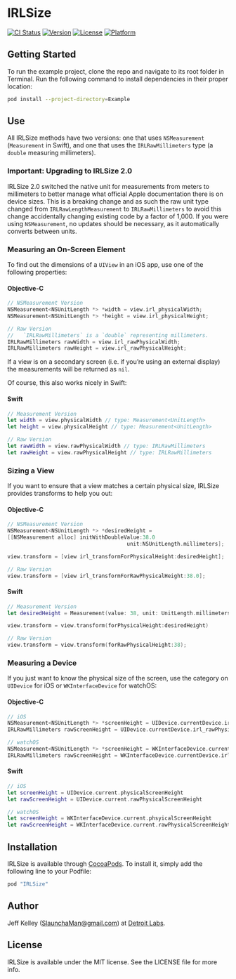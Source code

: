 # IRLSize

[![CI Status](http://img.shields.io/travis/detroit-labs/IRLSize.svg?style=flat)](https://travis-ci.org/detroit-labs/IRLSize)
[![Version](https://img.shields.io/cocoapods/v/IRLSize.svg?style=flat)](http://cocoadocs.org/docsets/IRLSize)
[![License](https://img.shields.io/cocoapods/l/IRLSize.svg?style=flat)](http://cocoadocs.org/docsets/IRLSize)
[![Platform](https://img.shields.io/cocoapods/p/IRLSize.svg?style=flat)](http://cocoadocs.org/docsets/IRLSize)

## Getting Started

To run the example project, clone the repo and navigate to its root folder in
Terminal. Run the following command to install dependencies in their proper
location:

```Bash
pod install --project-directory=Example
```

## Use

All IRLSize methods have two versions: one that uses `NSMeasurement` (`Measurement` in Swift), and one that uses the `IRLRawMillimeters` type (a `double` measuring millimeters).

### Important: Upgrading to IRLSize 2.0

IRLSize 2.0 switched the native unit for measurements from meters to millimeters to better manage what official Apple documentation there is on device sizes. This is a breaking change and as such the raw unit type changed from `IRLRawLengthMeasurement` to `IRLRawMillimeters` to avoid this change accidentally changing existing code by a factor of 1,000. If you were using `NSMeasurement`, no updates should be necessary, as it automatically converts between units.

### Measuring an On-Screen Element

To find out the dimensions of a `UIView` in an iOS app, use one of the following
properties:

#### Objective-C
```Objective-C
// NSMeasurement Version
NSMeasurement<NSUnitLength *> *width = view.irl_physicalWidth;
NSMeasurement<NSUnitLength *> *height = view.irl_physicalHeight;

// Raw Version
//   `IRLRawMillimeters` is a `double` representing millimeters. 
IRLRawMillimeters rawWidth = view.irl_rawPhysicalWidth;
IRLRawMillimeters rawHeight = view.irl_rawPhysicalHeight;
```

If a view is on a secondary screen (i.e. if you’re using an external display)
the measurements will be returned as `nil`.

Of course, this also works nicely in Swift:

#### Swift
```Swift
// Measurement Version
let width = view.physicalWidth // type: Measurement<UnitLength>
let height = view.physicalHeight // type: Measurement<UnitLength>

// Raw Version
let rawWidth = view.rawPhysicalWidth // type: IRLRawMillimeters
let rawHeight = view.rawPhysicalHeight // type: IRLRawMillimeters
```

### Sizing a View

If you want to ensure that a view matches a certain physical size, IRLSize provides
transforms to help you out:

#### Objective-C
```Objective-C
// NSMeasurement Version
NSMeasurement<NSUnitLength *> *desiredHeight =
[[NSMeasurement alloc] initWithDoubleValue:38.0
                                      unit:NSUnitLength.millimeters];

view.transform = [view irl_transformForPhysicalHeight:desiredHeight];

// Raw Version
view.transform = [view irl_transformForRawPhysicalHeight:38.0];
```

#### Swift
```Swift
// Measurement Version
let desiredHeight = Measurement(value: 38, unit: UnitLength.millimeters)

view.transform = view.transform(forPhysicalHeight:desiredHeight)

// Raw Version
view.transform = view.transform(forRawPhysicalHeight:38);
```

### Measuring a Device

If you just want to know the physical size of the screen, use the category on
`UIDevice` for iOS or `WKInterfaceDevice` for watchOS:

#### Objective-C
```Objective-C
// iOS
NSMeasurement<NSUnitLength *> *screenHeight = UIDevice.currentDevice.irl_physicalScreenHeight;
IRLRawMillimeters rawScreenHeight = UIDevice.currentDevice.irl_rawPhysicalScreenHeight;

// watchOS
NSMeasurement<NSUnitLength *> *screenHeight = WKInterfaceDevice.currentDevice.irl_physicalScreenHeight;
IRLRawMillimeters rawScreenHeight = WKInterfaceDevice.currentDevice.irl_rawPhysicalScreenHeight;
```

#### Swift
```Swift
// iOS
let screenHeight = UIDevice.current.physicalScreenHeight
let rawScreenHeight = UIDevice.current.rawPhysicalScreenHeight

// watchOS
let screenHeight = WKInterfaceDevice.current.phsyicalScreenHeight
let rawScreenHeight = WKInterfaceDevice.current.rawPhysicalScreenHeight
```

## Installation

IRLSize is available through [CocoaPods](http://cocoapods.org). To install
it, simply add the following line to your Podfile:

```Ruby
pod "IRLSize"
```

## Author

Jeff Kelley (SlaunchaMan@gmail.com) at [Detroit Labs](https://detroitlabs.com).

## License

IRLSize is available under the MIT license. See the LICENSE file for more info.

